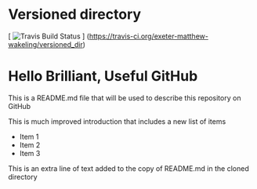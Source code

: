 # Versioned directory

[ ![Travis Build Status](https://travis-ci.org/exeter-matthew-wakeling/versioned_dir.svg?branch=master) ] (https://travis-ci.org/exeter-matthew-wakeling/versioned_dir)

# Hello Brilliant, Useful  GitHub

This is a README.md file that will be used to describe this
repository on GitHub

This is much improved introduction that includes a
new list of items

* Item 1
* Item 2
* Item 3

This is an extra line of text added to the copy
of README.md in the cloned directory
